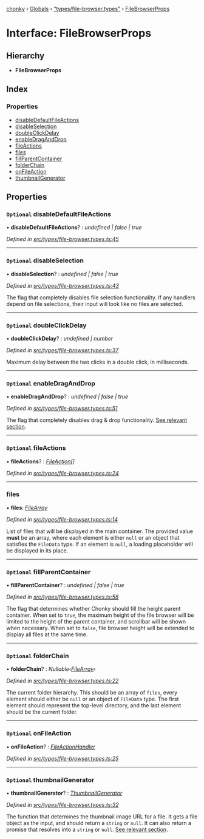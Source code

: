 [chonky](../README.md) › [Globals](../globals.md) › ["types/file-browser.types"](../modules/_types_file_browser_types_.md) › [FileBrowserProps](_types_file_browser_types_.filebrowserprops.md)

# Interface: FileBrowserProps

## Hierarchy

* **FileBrowserProps**

## Index

### Properties

* [disableDefaultFileActions](_types_file_browser_types_.filebrowserprops.md#optional-disabledefaultfileactions)
* [disableSelection](_types_file_browser_types_.filebrowserprops.md#optional-disableselection)
* [doubleClickDelay](_types_file_browser_types_.filebrowserprops.md#optional-doubleclickdelay)
* [enableDragAndDrop](_types_file_browser_types_.filebrowserprops.md#optional-enabledraganddrop)
* [fileActions](_types_file_browser_types_.filebrowserprops.md#optional-fileactions)
* [files](_types_file_browser_types_.filebrowserprops.md#files)
* [fillParentContainer](_types_file_browser_types_.filebrowserprops.md#optional-fillparentcontainer)
* [folderChain](_types_file_browser_types_.filebrowserprops.md#optional-folderchain)
* [onFileAction](_types_file_browser_types_.filebrowserprops.md#optional-onfileaction)
* [thumbnailGenerator](_types_file_browser_types_.filebrowserprops.md#optional-thumbnailgenerator)

## Properties

### `Optional` disableDefaultFileActions

• **disableDefaultFileActions**? : *undefined | false | true*

*Defined in [src/types/file-browser.types.ts:45](https://github.com/TimboKZ/Chonky/blob/8056a68/src/types/file-browser.types.ts#L45)*

___

### `Optional` disableSelection

• **disableSelection**? : *undefined | false | true*

*Defined in [src/types/file-browser.types.ts:43](https://github.com/TimboKZ/Chonky/blob/8056a68/src/types/file-browser.types.ts#L43)*

The flag that completely disables file selection functionality. If any handlers depend on file selections, their
input will look like no files are selected.

___

### `Optional` doubleClickDelay

• **doubleClickDelay**? : *undefined | number*

*Defined in [src/types/file-browser.types.ts:37](https://github.com/TimboKZ/Chonky/blob/8056a68/src/types/file-browser.types.ts#L37)*

Maximum delay between the two clicks in a double click, in milliseconds.

___

### `Optional` enableDragAndDrop

• **enableDragAndDrop**? : *undefined | false | true*

*Defined in [src/types/file-browser.types.ts:51](https://github.com/TimboKZ/Chonky/blob/8056a68/src/types/file-browser.types.ts#L51)*

The flag that completely disables drag & drop functionality.
[See relevant section](#section-managing-file-selection).

___

### `Optional` fileActions

• **fileActions**? : *[FileAction](_types_file_actions_types_.fileaction.md)[]*

*Defined in [src/types/file-browser.types.ts:24](https://github.com/TimboKZ/Chonky/blob/8056a68/src/types/file-browser.types.ts#L24)*

___

###  files

• **files**: *[FileArray](../modules/_types_files_types_.md#filearray)*

*Defined in [src/types/file-browser.types.ts:14](https://github.com/TimboKZ/Chonky/blob/8056a68/src/types/file-browser.types.ts#L14)*

List of files that will be displayed in the main container. The provided value
**must** be an array, where each element is either `null` or an object that
satisfies the `FileData` type. If an element is `null`, a loading placeholder
will be displayed in its place.

___

### `Optional` fillParentContainer

• **fillParentContainer**? : *undefined | false | true*

*Defined in [src/types/file-browser.types.ts:58](https://github.com/TimboKZ/Chonky/blob/8056a68/src/types/file-browser.types.ts#L58)*

The flag that determines whether Chonky should fill the height parent container. When set to `true`, the maximum
height of the file browser will be limited to the height of the parent container, and scrollbar will be shown
when necessary. When set to `false`, file browser height will be extended to display all files at the same time.

___

### `Optional` folderChain

• **folderChain**? : *Nullable‹[FileArray](../modules/_types_files_types_.md#filearray)›*

*Defined in [src/types/file-browser.types.ts:22](https://github.com/TimboKZ/Chonky/blob/8056a68/src/types/file-browser.types.ts#L22)*

The current folder hierarchy. This should be an array of `files`, every
element should either be `null` or an object of `FileData` type. The first
element should represent the top-level directory, and the last element
should be the current folder.

___

### `Optional` onFileAction

• **onFileAction**? : *[FileActionHandler](../modules/_types_file_actions_types_.md#fileactionhandler)*

*Defined in [src/types/file-browser.types.ts:25](https://github.com/TimboKZ/Chonky/blob/8056a68/src/types/file-browser.types.ts#L25)*

___

### `Optional` thumbnailGenerator

• **thumbnailGenerator**? : *[ThumbnailGenerator](../modules/_types_thumbnails_types_.md#thumbnailgenerator)*

*Defined in [src/types/file-browser.types.ts:32](https://github.com/TimboKZ/Chonky/blob/8056a68/src/types/file-browser.types.ts#L32)*

The function that determines the thumbnail image URL for a file. It gets a file object as the input, and
should return a `string` or `null`. It can also return a promise that resolves into a `string` or `null`.
[See relevant section](#section-displaying-file-thumbnails).
